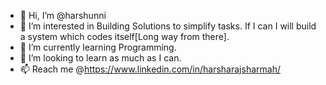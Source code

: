 - 👋 Hi, I’m @harshunni
- 👀 I’m interested in Building Solutions to simplify tasks. If I can I will build a system which codes itself[Long way from there].
- 🌱 I’m currently learning Programming.
- 💞️ I’m looking to learn as much as I can.
- 📫 Reach me @https://www.linkedin.com/in/harsharajsharmah/

<!---
harshunni/harshunni is a ✨ special ✨ repository because its `README.md` (this file) appears on your GitHub profile.
You can click the Preview link to take a look at your changes.
--->
